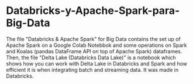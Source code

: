 # Databricks-y-Apache-Spark-para-Big-Data

The file "Databricks & Apache Spark" for Big Data contains the set up of Apache Spark on a Google Colab Notebbok and some operations on Spark and Koalas (pandas DataFrame API on top of Apache Spark) dataframes.
Then, the file "Delta Lake (Databricks Data Lake)" is a notebook which shows how you can work with Delta Lake in Databricks and Spark and how efficient it is when integrating batch and streaming data. It was made in Databricks.
